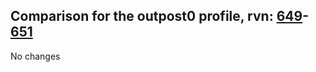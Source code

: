 ## Comparison for the outpost0 profile, rvn: [649](https://github.com/PRO100KatYT/FortniteProfileRevisions/tree/main/profiles/outpost0/649%20outpost0.json)-[651](https://github.com/PRO100KatYT/FortniteProfileRevisions/tree/main/profiles/outpost0/651%20outpost0.json)

No changes
